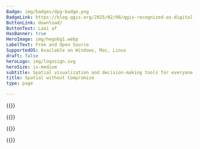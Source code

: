 ```yaml
---
Badge: img/badges/dpg-badge.png
BadgeLink: https://blog.qgis.org/2025/02/08/qgis-recognized-as-digital-public-good/
ButtonLink: download/
ButtonText: Laai af
HasBanner: true
HeroImage: img/hegobg1.webp
LabelText: Free and Open Source
SupportedOS: Available on Windows, Mac, Linux
draft: false
heroLogo: img/logosign.svg
heroSize: is-medium
subtitle: Spatial visualization and decision-making tools for everyone
title: Spatial without Compromise
type: page

---
```

{{<feature title="Create maps" text="Explore QGIS's exceptional cartographic design features to craft outstanding maps for desktop, mobile, cloud, and print media." col-title-1="Class-leading cartography" col-text-1="Experience QGIS's extensive set of design options to bring your maps to life." col-title-2="Professional map production" col-text-2="Use the intuitive layout designer to produce high-quality, large-format print maps." col-title-3="Powerful reporting tools" col-text-3="Create atlases and reports including maps and tabular content." img="img/main-create.webp" order=1 >}}

{{<feature title="Edit layers" text="Harness the unmatched capabilities of powerful digitizing and construction tools." col-title-1="Exceptional digitizing proficiency" col-text-1="Craft and edit points, lines, polygons, and meshes with precision." col-title-2="Advanced construction tools" col-text-2="Build geometries with curves, CAD-like tools, and an extensive range of geometry transformations." col-title-3="Highly customizable forms" col-text-3="Create user-friendly forms using our form designer." img="img/main-edit.webp" order=2 >}}

{{<feature title="Process and analyze" text="Benefit from state-of-the-art analysis tools seamlessly integrated into our toolbox." col-title-1="Comprehensive analysis toolset" col-text-1="Uncover insights from your data with our comprehensive array of analysis tools." col-title-2="Automated analysis workflows" col-text-2="Visually combine analysis tools to create easily reproducible workflows." col-title-3="Extensible analysis environment" col-text-3="Explore a diverse ecosystem of third-party analysis tools for expanded capabilities." img="img/main-analyze.webp" order=3 >}}

{{<feature title="Share maps" text="QGIS provides an equal-access platform for everyone to share their results." col-title-1="Industry-leading format support" col-text-1="Conquer data integration challenges with support for various data sources and formats." col-title-2="Standards and interoperability" col-text-2="Amplify your impact by exploring, utilizing, and creating web services based on industry standards." col-title-3="Publish your work" col-text-3="Extend QGIS to the cloud and mobile devices for wider accessibility." img="img/main-share.webp" order=4 >}}
